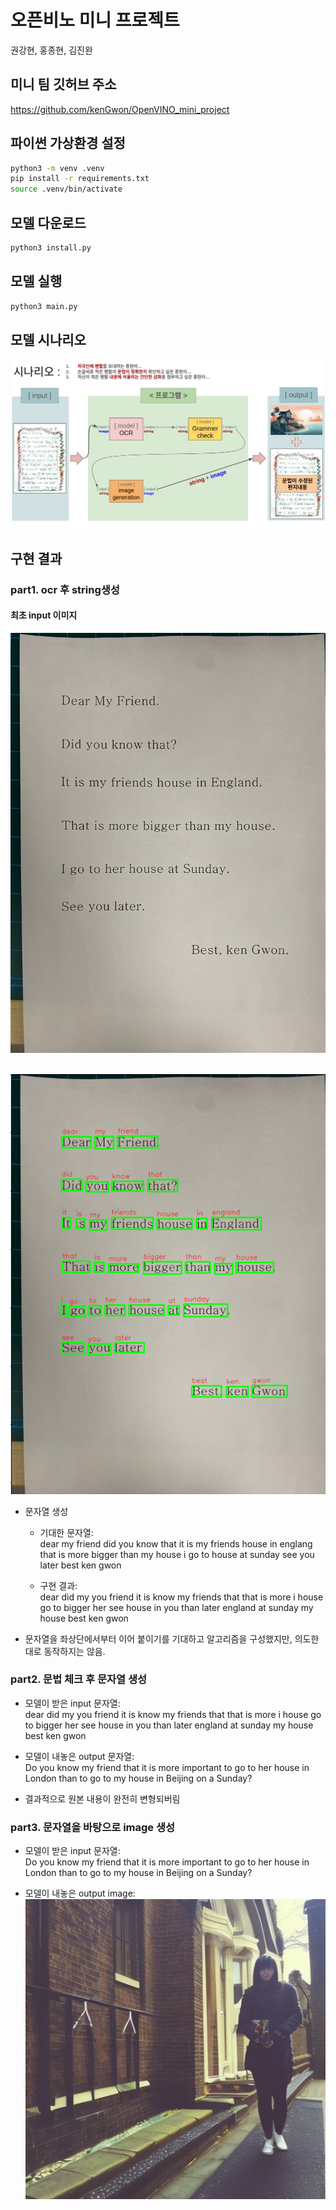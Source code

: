 # 오픈비노 미니 프로젝트
권강현, 홍종현, 김진완

## 미니 팀 깃허브 주소
https://github.com/kenGwon/OpenVINO_mini_project 

## 파이썬 가상환경 설정
```sh
python3 -m venv .venv
pip install -r requirements.txt
source .venv/bin/activate
```

## 모델 다운로드
```sh
python3 install.py
```

## 모델 실행
```sh
python3 main.py
```

## 모델 시나리오
![senario](./README_img/senario.png)<br>


## 구현 결과

### part1. ocr 후 string생성

#### 최초 input 이미지
![initial_input](./README_img/initial_input.jpg)<br>
<br>

![ocr_img](./README_img/ocr_img.png)<br>
- 문자열 생성
  - 기대한 문자열: <br> dear my friend did you know that it is my friends house in englang that is more bigger than my house i go to house at sunday see you later best ken gwon

  - 구현 결과: <br> dear did my you friend it is know my friends that that is more i house go to bigger her see house in you than later england at sunday my house best ken gwon

- 문자열을 좌상단에서부터 이어 붙이기를 기대하고 알고리즘을 구성했지만, 의도한 대로 동작하지는 않음.

### part2. 문법 체크 후 문자열 생성
- 모델이 받은 input 문자열: <br> dear did my you friend it is know my friends that that is more i house go to bigger her see house in you than later england at sunday my house best ken gwon

- 모델이 내놓은 output 문자열: <br> Do you know my friend that it is more important to go to her house in London than to go to my house in Beijing on a Sunday? 

- 결과적으로 원본 내용이 완전히 변형되버림

### part3. 문자열을 바탕으로 image 생성
- 모델이 받은 input 문자열: <br> Do you know my friend that it is more important to go to her house in London than to go to my house in Beijing on a Sunday? 

- 모델이 내놓은 output image:
![final_output](./README_img/final_output.png)<br>

